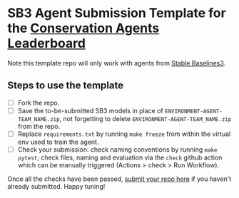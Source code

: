 # SB3 Agent Submission Template for the [Conservation Agents Leaderboard](https://boettiger-lab.github.io/rl-leaderboard/html/home.html)

Note this template repo will only work with agents from [Stable Baselines3](https://stable-baselines3.readthedocs.io/en/master/).

## Steps to use the template

- [ ] Fork the repo.
- [ ] Save the to-be-submitted SB3 models in place of `ENVIRONMENT-AGENT-TEAM_NAME.zip`, not forgetting to delete `ENVIRONMENT-AGENT-TEAM_NAME.zip` from the repo.
- [ ] Replace `requirements.txt` by running `make freeze` from within the virtual env used to train the agent.
- [ ] Check your submission: check naming conventions by running `make pytest`; check files, naming and evaluation via the `check` github action which can be manually triggered (Actions > check > Run Workflow).

Once all the checks have been passed, [submit your repo here](https://forms.gle/7STu3u7BjVZ29pZa7) if you haven't already submitted. Happy tuning!

